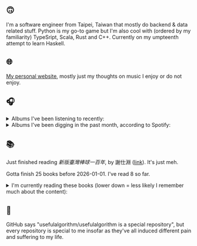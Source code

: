 ## 🙃

I'm a software engineer from Taipei, Taiwan that mostly do backend & data related stuff. Python is my go-to game but I'm also cool with (ordered by my familiarity) TypeSript, Scala, Rust and C++. Currently on my umpteenth attempt to learn Haskell.

## 🌐

[My personal website](https://usefulalgorithm.github.io/), mostly just my thoughts on music I enjoy or do not enjoy.

## 🎧

<details>
<summary>Albums I've been listening to recently:</summary>

- _Dead Channel Sky_, by clipping.

</details>

<details>
<summary>Albums I've been digging in the past month, according to Spotify:</summary>

- _Genuine Dexterity_, by Kenny Segal, K-The-I???
- _End of the Middle_, by Richard Dawson
- _第八作品集『無題』_, by downy
- _Cowards_, by Squid
- _Goyard Ibn Said_, by Ghais Guevara
- _如果每天都可以 happy happy 誰想要sad:＊- 合作的秘密_, by 陳嫺靜
- _Decide Which Way The Eyes Are Looking_, by Lina Tullgren
- _Showbiz!_, by MIKE
- _Dead Channel Sky_, by clipping.
- _Exivious_, by Exivious

</details>

## 📚

Just finished reading _新版臺灣棒球一百年_, by 謝仕淵 ([link](https://hardcover.app/books/b93cc34c-c4f4-4892-ad4d-0293f99b6308)). It's just meh.

Gotta finish 25 books before 2026-01-01. I've read 8 so far.

<details>
<summary>I'm currently reading these books (lower down = less likely I remember much about the content):</summary>

- _The Last Samurai_, by Helen DeWitt ([link](https://hardcover.app/books/the-last-samurai))
- _The Absence of Myth: Writings on Surrealism_, by Georges Bataille, Michael   Richardson ([link](https://hardcover.app/books/the-absence-of-myth-writings-on-surrealism))
- _Genesis and Trace: Derrida Reading Husserl and Heidegger_, by Paola Marrati, Simon Sparks ([link](https://hardcover.app/books/genesis-and-trace))
- _Philosophical Chemistry: Genealogy of a Scientific Field_, by Manuel DeLanda ([link](https://hardcover.app/books/philosophical-chemistry))
- _Political Categories: Thinking Beyond Concepts_, by Michael Marder ([link](https://hardcover.app/books/political-categories))
- _Regeneration_, by Pat Barker ([link](https://hardcover.app/books/regeneration-1991))
- _K-punk_, by Mark Fisher ([link](https://hardcover.app/books/k-punk-2018))
- _A Biography of Ordinary Man: On Authorities and Minorities_, by François Laruelle, Jessie Hock, and friends ([link](https://hardcover.app/books/a-biography-of-ordinary-man))
- _A Short History of Decay_, by Emil M. Cioran, Richard Howard ([link](https://hardcover.app/books/a-short-history-of-decay))
- _Anti-Oedipus_, by Gilles Deleuze, Félix Guattari ([link](https://hardcover.app/books/anti-oedipus))
- _A Thousand Plateaus_, by Gilles Deleuze, Félix Guattari ([link](https://hardcover.app/books/a-thousand-plateaus))

</details>

## 💬

GitHub says "usefulalgorithm/usefulalgorithm is a special repository", but every repository is special to me insofar as they've all induced different pain and suffering to my life.